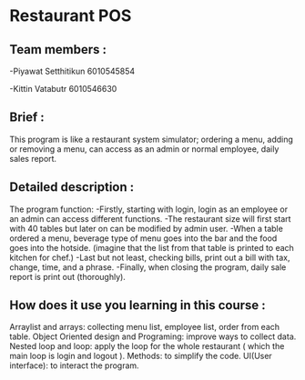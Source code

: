 # Restaurant POS

## Team members :
-Piyawat  Setthitikun	6010545854

-Kittin   Vatabutr    6010546630

## Brief :
This program is like a restaurant system simulator; ordering a menu, adding or removing a menu, 
can access as an admin or normal employee, daily sales report.

## Detailed description :
The program function:
-Firstly, starting with login, login as an employee or an admin can access different functions.
-The restaurant size will first start with 40 tables but later on can be modified by admin user.
-When a table ordered a menu, beverage type of menu goes into the bar and the food goes into the hotside. 
 (imagine that the list from that table is printed to each kitchen for chef.)
-Last but not least, checking bills, print out a bill with tax, change, time, and a phrase.
-Finally, when closing the program, daily sale report is print out (thoroughly).

## How does it use you learning in this course :
Arraylist and arrays: collecting menu list, employee list, order from each table.
Object Oriented design and Programing: improve ways to collect data.
Nested loop and loop: apply the loop for the whole restaurant ( which the main loop is login and logout ).
Methods: to simplify the code.
UI(User interface): to interact the program.


